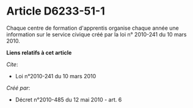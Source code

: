 # Article D6233-51-1

Chaque centre de formation d'apprentis organise chaque année une information sur le service civique créé par la loi n°
2010-241 du 10 mars 2010.

**Liens relatifs à cet article**

_Cite_:

  - Loi n°2010-241 du 10 mars 2010

_Créé par_:

  - Décret n°2010-485 du 12 mai 2010 - art. 6

